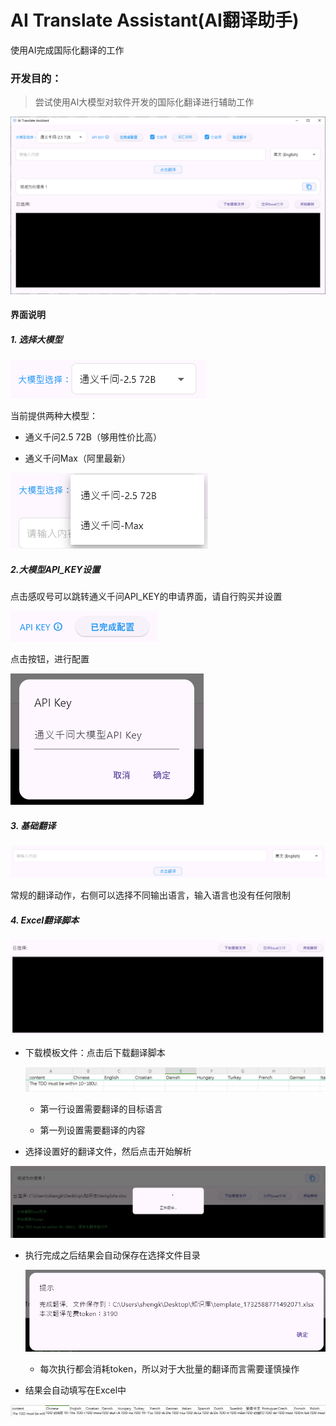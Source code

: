 # AI Translate Assistant(AI翻译助手)
使用AI完成国际化翻译的工作

### 开发目的：

> 尝试使用AI大模型对软件开发的国际化翻译进行辅助工作

![image-20241126101418783](README.assets/image-20241126101418783.png)

#### 界面说明

##### 1. 选择大模型

<img src="README.assets/image-20241126101633069.png" alt="image-20241126101633069"  />

当前提供两种大模型：

- 通义千问2.5 72B（够用性价比高）

- 通义千问Max（阿里最新）

![image-20241126102004346](README.assets/image-20241126102004346.png)



##### 2.大模型API_KEY设置

点击感叹号可以跳转通义千问API_KEY的申请界面，请自行购买并设置

![image-20241126102353179](README.assets/image-20241126102353179.png)

点击按钮，进行配置

![image-20241126102406158](README.assets/image-20241126102406158.png)



##### 3. 基础翻译

![image-20241126102533173](README.assets/image-20241126102533173.png)

常规的翻译动作，右侧可以选择不同输出语言，输入语言也没有任何限制



##### 4. Excel翻译脚本

![image-20241126102637881](README.assets/image-20241126102637881.png)

- 下载模板文件：点击后下载翻译脚本

  ![image-20241126102814531](README.assets/image-20241126102814531.png)

  - 第一行设置需要翻译的目标语言

  - 第一列设置需要翻译的内容

    

- 选择设置好的翻译文件，然后点击开始解析

![image-20241126102910478](README.assets/image-20241126102910478.png)



- 执行完成之后结果会自动保存在选择文件目录

  ![image-20241126103943350](README.assets/image-20241126103943350.png)

  - 每次执行都会消耗token，所以对于大批量的翻译而言需要谨慎操作

  

- 结果会自动填写在Excel中

![image-20241126104107209](README.assets/image-20241126104107209.png)
